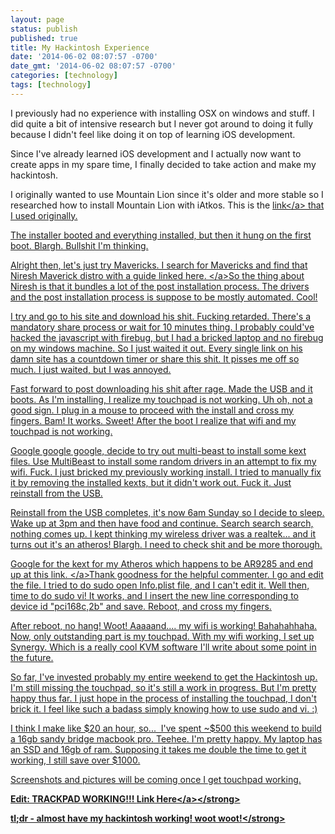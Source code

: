 ```yaml
---
layout: page
status: publish
published: true
title: My Hackintosh Experience
date: '2014-06-02 08:07:57 -0700'
date_gmt: '2014-06-02 08:07:57 -0700'
categories: [technology]
tags: [technology]
---
```

<p>I previously had no experience with installing OSX on windows and stuff. I did quite a bit of intensive research but I never got around to doing it fully because I didn't feel like doing it on top of learning iOS development.</p>
<p>Since I've already learned iOS development and I actually now want to create apps in my spare time, I finally decided to take action and make my hackintosh.</p>
<p>I originally wanted to use Mountain Lion since it's older and more stable so I researched how to install Mountain Lion with iAtkos. This is the <a href="http:&#47;&#47;www.instructables.com&#47;id&#47;How-to-install-OS-X-Mountain-Lion-on-your-PC-with-&#47;?ALLSTEPS">link<&#47;a> that I used originally.</p>
<p>The installer booted and everything installed, but then it hung on the first boot. Blargh. Bullshit I'm thinking.</p>
<p>Alright then, let's just try Mavericks. I search for Mavericks and find that Niresh Maverick distro with a guide <a href="http:&#47;&#47;www.macbreaker.com&#47;2014&#47;01&#47;install-osx-mavericks-on-pc-with-niresh.html">linked here. <&#47;a>So the thing about Niresh is that it bundles a lot of the post installation process. The drivers and the post installation process is suppose to be mostly automated. Cool!</p>
<p>I try and go to his site and download his shit. Fucking retarded. There's a mandatory share process or wait for 10 minutes thing. I probably could've hacked the javascript with firebug, but I had a bricked laptop and no firebug on my windows machine. So I just waited it out. Every single link on his damn site has a countdown timer or share this shit. It pisses me off so much. I just waited, but I was annoyed.</p>
<p>Fast forward to post downloading his shit after rage. Made the USB and it boots. As I'm installing, I realize my touchpad is not working. Uh oh, not a good sign. I plug in a mouse to proceed with the install and cross my fingers. Bam! It works. Sweet! After the boot I realize that wifi and my touchpad is not working.</p>
<p>Google google google, decide to try out multi-beast to install some kext files. Use MultiBeast to install some random drivers in an attempt to fix my wifi. Fuck. I just bricked my previously working install. I tried to manually fix it by removing the installed kexts, but it didn't work out. Fuck it. Just reinstall from the USB.</p>
<p>Reinstall from the USB completes, it's now 6am Sunday so I decide to sleep. Wake up at 3pm and then have food and continue. Search search search, nothing comes up. I kept thinking my wireless driver was a realtek... and it turns out it's an atheros! Blargh. I need to check shit and be more thorough.</p>
<p>Google for the kext for my Atheros which happens to be AR9285 and end up at this <a href="http:&#47;&#47;www.osx86.net&#47;files&#47;file&#47;703-atheros-ar9285-ar5b95&#47;">link. <&#47;a>Thank goodness for the helpful commenter. I go and edit the file. I tried to do sudo open Info.plist file, and I can't edit it. Well then, time to do sudo vi! It works, and I insert the new line corresponding to device id "pci168c,2b" and save. Reboot, and cross my fingers.</p>
<p>After reboot, no hang! Woot! Aaaaand.... my wifi is working! Bahahahhaha. Now, only outstanding part is my touchpad. With my wifi working, I set up Synergy. Which is a really cool KVM software I'll write about some point in the future.</p>
<p>So far, I've invested probably my entire weekend to get the Hackintosh up. I'm still missing the touchpad, so it's still a work in progress. But I'm pretty happy thus far. I just hope in the process of installing the touchpad, I don't brick it. I feel like such a badass simply knowing how to use sudo and vi. :)</p>
<p>I think I make like $20 an hour, so...&nbsp; I've spent ~$500 this weekend to build a 16gb sandy bridge macbook pro. Teehee. I'm pretty happy. My laptop has an SSD and 16gb of ram. Supposing it takes me double the time to get it working, I still save over $1000.</p>
<p>Screenshots and pictures will be coming once I get touchpad working.</p>
<p><strong>Edit: TRACKPAD WORKING!!! <a href="https:&#47;&#47;github.com&#47;RehabMan&#47;OS-X-Voodoo-PS2-Controller&#47;wiki&#47;How-to-Install" target="_blank">Link Here<&#47;a><&#47;strong></p>
<p><strong>tl;dr - almost have my hackintosh working! woot woot!<&#47;strong></p>
